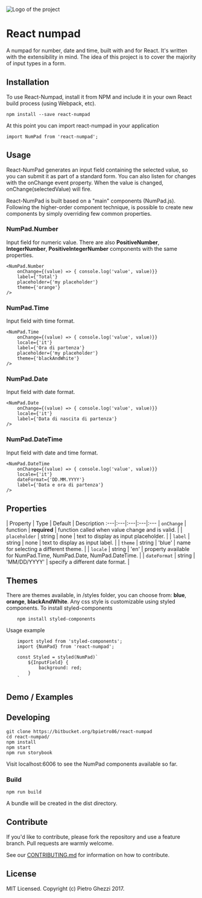 ![Logo of the project](https://bitbucket.org/bpietro86/react-numpad/raw/master/logo.png)

# React numpad
A numpad for number, date and time, built with and for React.
It's written with the extensibility in mind. The idea of this project is to cover the majority of input types in a form.

## Installation
To use React-Numpad, install it from NPM and include it in your own React build process (using Webpack, etc).

```shell
npm install --save react-numpad
```

At this point you can import react-numpad in your application

```shell
import NumPad from 'react-numpad';
```

## Usage
React-NumPad generates an input field containing the selected value, so you can submit it as part of a standard form. You can also listen for changes with the onChange event property.
When the value is changed, onChange(selectedValue) will fire.

React-NumPad is built based on a "main" components (NumPad.js). Following the higher-order component technique, is possible to create new components by simply overriding few common properties.

### NumPad.Number
Input field for numeric value. There are also **PositiveNumber**, **IntegerNumber**, **PositiveIntegerNumber** components with the same properties.

```shell
<NumPad.Number 
    onChange={(value) => { console.log('value', value)}} 
    label={'Total'}
    placeholder={'my placeholder'}
    theme={'orange'}
/>
```

### NumPad.Time
Input field with time format.
```shell
<NumPad.Time 
    onChange={(value) => { console.log('value', value)}} 
    locale={'it'}
    label={'Ora di partenza'} 
    placeholder={'my placeholder'}
    theme={'blackAndWhite'}
/>
```

### NumPad.Date
Input field with date format.
```shell
<NumPad.Date 
    onChange={(value) => { console.log('value', value)}} 
    locale={'it'}
    label={'Data di nascita di partenza'} 
/>
```

### NumPad.DateTime
Input field with date and time format.
```shell
<NumPad.DateTime 
    onChange={(value) => { console.log('value', value)}} 
    locale={'it'}
    dateFormat={'DD.MM.YYYY'}
    label={'Data e ora di partenza'}
/>
```

## Properties
| Property | Type | Default | Description
:---|:---|:---|:---|:---
| `onChange` | function | **required** | function called when value change and is valid. |
| `placeholder` | string | none | text to display as input placeholder. |
| `label` | string | none | text to display as input label. |
| `theme` | string | 'blue' | name for selecting a different theme. |
| `locale` | string | 'en' | property available for NumPad.Time, NumPad.Date, NumPad.DateTime. |
| `dateFormat` | string | 'MM/DD/YYYY' | specify a different date format. |

## Themes
There are themes available, in /styles folder, you can choose from: **blue**, **orange**, **blackAndWhite**. 
Any css style is customizable using styled components.
To install styled-components
```shell
    npm install styled-components
```

Usage example
```shell
    import styled from 'styled-components';
    import {NumPad} from 'react-numpad';    

    const Styled = styled(NumPad)`
        ${InputField} {
            background: red;
        }
    `
```

## Demo / Examples

## Developing
```shell
git clone https://bitbucket.org/bpietro86/react-numpad
cd react-numpad/
npm install
npm start
npm run storybook
```

Visit localhost:6006 to see the NumPad components available so far.

### Build
```shell
npm run build
```

A bundle will be created in the dist directory.

## Contribute
If you'd like to contribute, please fork the repository and use a feature
branch. Pull requests are warmly welcome.

See our [CONTRIBUTING.md](https://bitbucket.org/bpietro86/react-numpad/raw/master/CONTRIBUTING.md) for information on how to contribute.

## License
MIT Licensed. Copyright (c) Pietro Ghezzi 2017.